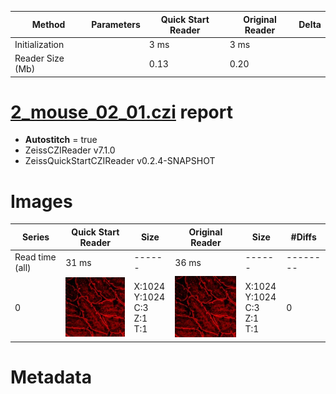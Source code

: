 |  Method            | Parameters       | Quick Start Reader | Original Reader | Delta  |
| -------------------|------------------|--------------------|-----------------|------- |
| Initialization     |                  |3 ms|3 ms|        |
| Reader Size (Mb)     |                  |0.13|0.20|        |
# [2_mouse_02_01.czi](https://zenodo.org/record/5823010/files/2_mouse_02_01.czi) report
 - **Autostitch** = true
 - ZeissCZIReader v7.1.0
 - ZeissQuickStartCZIReader v0.2.4-SNAPSHOT

# Images 

| Series            | Quick Start Reader | Size | Original Reader | Size | #Diffs |
|-------------------|--------------------|------|-----------------|------|--------|
| Read time (all)   |31 ms|------|36 ms|------|--------|
|0|![2_mouse_02_01.quick_true.flat_true.stitch_true.series_0.jpg](2_mouse_02_01/2_mouse_02_01.quick_true.flat_true.stitch_true.series_0.jpg)|X:1024<br>Y:1024<br>C:3<br>Z:1<br>T:1|![2_mouse_02_01.quick_false.flat_true.stitch_true.series_0.jpg](2_mouse_02_01/2_mouse_02_01.quick_false.flat_true.stitch_true.series_0.jpg)|X:1024<br>Y:1024<br>C:3<br>Z:1<br>T:1|0|

# Metadata

